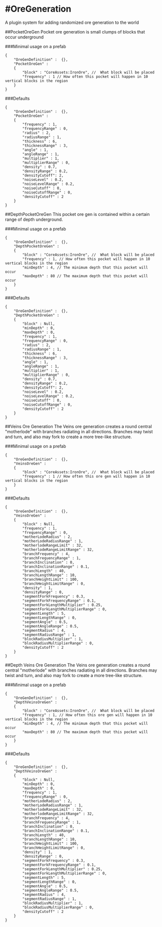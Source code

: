 #OreGeneration
=============

A plugin system for adding randomized ore generation to the world


##PocketOreGen
Pocket ore generation is small clumps of blocks that occur underground

###Minimal usage on a prefab

```
{
    "OreGenDefinition" :  {},
    "PocketOreGen" :
    {
        "block" : "CoreAssets:IronOre", //  What block will be placed
        "frequency" : 1 // How often this pocket will happen in 10 vertical blocks in the region
    }
}
```

###Defaults

```
{
    "OreGenDefinition" :  {},
    "PocketOreGen" :
    {
        "frequency" : 1,
        "frequencyRange" : 0,
        "radius" : 2,
        "radiusRange" : 1,
        "thickness" : 6,
        "thicknessRange" : 3,
        "angle" : 1,
        "angleRange" : 1,
        "multiplier" : 1,
        "multiplierRange" : 0,
        "density" : 0.7,
        "densityRange" : 0.2,
        "densityCutoff": 2,
        "noiseLevel" : 0.2,
        "noiseLevelRange" : 0.2,
        "noiseCutoff" : 0,
        "noiseCutoffRange" : 0,
        "densityCutoff" : 2
    }
}
```


##DepthPocketOreGen
This pocket ore gen is contained within a certain range of depth underground.

###Minimal usage on a prefab

```
{
    "OreGenDefinition" :  {},
    "DepthPocketOreGen" :
    {
        "block" : "CoreAssets:IronOre", //  What block will be placed
        "frequency" : 1, // How often this pocket will happen in 10 vertical blocks in the region
        "minDepth" : 4, // The minimum depth that this pocket will occur
        "maxDepth" : 80 // The maximum depth that this pocket will occur
    }
}
```

###Defaults

```
{
    "OreGenDefinition" :  {},
    "DepthPocketOreGen" :
    {    
        "block" : Null,
        "minDepth" : 0,
        "maxDepth" : 0,
        "frequency" : 1,
        "frequencyRange" : 0,
        "radius" : 2,
        "radiusRange" : 1,
        "thickness" : 6,
        "thicknessRange" : 3,
        "angle" : 1,
        "angleRange" : 1,
        "multiplier" : 1,
        "multiplierRange" : 0,
        "density" : 0.7,
        "densityRange" : 0.2,
        "densityCutoff": 2,
        "noiseLevel" : 0.2,
        "noiseLevelRange" : 0.2,
        "noiseCutoff" : 0,
        "noiseCutoffRange" : 0,
        "densityCutoff" : 2
    }
}
```

##Veins Ore Generation
The Veins ore generation creates a round central "motherlode" with branches radiating in all directions. Branches may twist and turn, and also may fork to create a more tree-like structure.

###Minimal usage on a prefab

```
{
    "OreGenDefinition" :  {},
    "VeinsOreGen" :
    {
        "block" : "CoreAssets:IronOre", //  What block will be placed
        "frequency" : 1 // How often this ore gen will happen in 10 vertical blocks in the region
    }
}
```

###Defaults
```
{
    "OreGenDefinition" :  {},
    "VeinsOreGen" :
    {
        "block" : Null,   
        "frequency" : 1,
        "frequencyRange" : 0,
        "motherLodeRadius" : 2,
        "motherLodeRadiusRange" : 1,
        "motherlodeRangeLimit" : 32,
        "motherlodeRangeLimitRange" : 32,
        "branchFrequency" : 4,
        "branchFrequencyRange" : 1,
        "branchInclination" : 0,
        "branchInclinationRange" : 0.1,
        "branchLength" : 40,
        "branchLengthRange" : 10,
        "branchHeightLimit" : 100,
        "branchHeightLimitRange" : 0,
        "density" : 1,
        "densityRange" : 0,
        "segmentForkFrequency" : 0.3,
        "segmentForkFrequencyRange" : 0.1,
        "segmentForkLengthMultiplier" : 0.25,
        "segmentForkLengthMultiplierRange" : 0,
        "segmentLength" : 5,
        "segmentLengthRange" : 0,
        "segmentAngle" : 0.5,
        "segmentAngleRange" : 0.5,
        "segmentRadius" : 4,
        "segmentRadiusRange" : 1,
        "blockRadiusMultiplier" : 1,
        "blockRadiusMultiplierRange" : 0,
        "densityCutoff" : 2
    }
}
```


##Depth Veins Ore Generation
The Veins ore generation creates a round central "motherlode" with branches radiating in all directions. Branches may twist and turn, and also may fork to create a more tree-like structure.

###Minimal usage on a prefab

```
{
    "OreGenDefinition" :  {},
    "DepthVeinsOreGen" :
    {
        "block" : "CoreAssets:IronOre", //  What block will be placed
        "frequency" : 1, // How often this ore gen will happen in 10 vertical blocks in the region
        "minDepth" : 4, // The minimum depth that this pocket will occur
        "maxDepth" : 80 // The maximum depth that this pocket will occur
    }
}
```

###Defaults
```
{
    "OreGenDefinition" :  {},
    "DepthVeinsOreGen" :
    {
        "block" : Null,
        "minDepth" : 0,
        "maxDepth" : 0,  
        "frequency" : 1,
        "frequencyRange" : 0,
        "motherLodeRadius" : 2,
        "motherLodeRadiusRange" : 1,
        "motherlodeRangeLimit" : 32,
        "motherlodeRangeLimitRange" : 32,
        "branchFrequency" : 4,
        "branchFrequencyRange" : 1,
        "branchInclination" : 0,
        "branchInclinationRange" : 0.1,
        "branchLength" : 40,
        "branchLengthRange" : 10,
        "branchHeightLimit" : 100,
        "branchHeightLimitRange" : 0,
        "density" : 1,
        "densityRange" : 0,
        "segmentForkFrequency" : 0.3,
        "segmentForkFrequencyRange" : 0.1,
        "segmentForkLengthMultiplier" : 0.25,
        "segmentForkLengthMultiplierRange" : 0,
        "segmentLength" : 5,
        "segmentLengthRange" : 0,
        "segmentAngle" : 0.5,
        "segmentAngleRange" : 0.5,
        "segmentRadius" : 4,
        "segmentRadiusRange" : 1,
        "blockRadiusMultiplier" : 1,
        "blockRadiusMultiplierRange" : 0,
        "densityCutoff" : 2
    }
}
```
